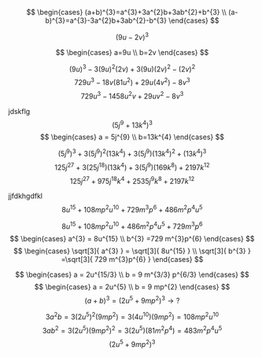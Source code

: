$$
\begin{cases}
(a+b)^{3}=a^{3}+3a^{2}b+3ab^{2}+b^{3} \\
(a-b)^{3}=a^{3}-3a^{2}b+3ab^{2}-b^{3}
\end{cases}
$$



$$
(9u-2v)^{3}
$$


$$
\begin{cases}
a=9u \\
b=2v
\end{cases}
$$

$$
(9u)^{3}-3(9u)^{2}(2v)+3(9u)(2v)^{2}-(2v)^{2}
$$
$$
729u^{3}-18v(81u^{2})+29u(4v^{2})-8v^{3}
$$
$$
729u^{3}-1458u^{2}v+29uv^{2}-8v^{3}
$$



jdskflg
$$
(5j^{9}+13k^{4})^{3}
$$
$$
\begin{cases}
a = 5j^{9} \\
b=13k^{4}
\end{cases}
$$

$$
(5j^{9})^{3}+3(5j^{9})^{2}(13k^{4})+3(5j^{9})(13k^{4})^{2}+(13k^{4})^{3}
$$
$$
125j^{27}+3(25j^{18})(13k^{4})+3(5j^{9})(169k^{8})+2197k^{12}
$$
$$
125j^{27}+975j^{18}k^{4}+2535j^{9}k^{8}+2197k^{12}
$$

jjfdkhgdfkl
$$
8u^{15}+108mp^{2}u^{10}+729m^{3}p^{6}+ 486m^{2}p^{4}u^{5}
$$

$$
8u^{15}+108mp^{2}u^{10}+ 486m^{2}p^{4}u^{5} +729m^{3}p^{6}
$$
$$
\begin{cases}
a^{3} = 8u^{15}  \\
b^{3} =729 m^{3}p^{6}
\end{cases}
$$
$$
\begin{cases}
\sqrt[3]{ a^{3} } = \sqrt[3]{ 8u^{15} }  \\
\sqrt[3]{ b^{3} } =\sqrt[3]{ 729 m^{3}p^{6} }
\end{cases}
$$

$$
\begin{cases}
a = 2u^{15/3} \\
b = 9 m^{3/3} p^{6/3}
\end{cases}
$$
$$
\begin{cases}
a = 2u^{5} \\
b = 9 mp^{2} 
\end{cases}
$$
$$
(a+b)^{3} = (2u^{5}+9mp^{2})^{3} \to ?
$$

$$
3a^{2}b = 3(2u^{5})^{2}(9mp^{2}) = 3(4u^{10})(9mp^{2})= 108mp^{2}u^{10}
$$
$$
3ab^{2} = 3(2u^{5})(9mp^{2})^{2} = 3(2u^{5})(81m^{2}p^{4})= 483m^{2}p^{4}u^{5}
$$
$$
(2u^{5}+9mp^{2})^{3}
$$
